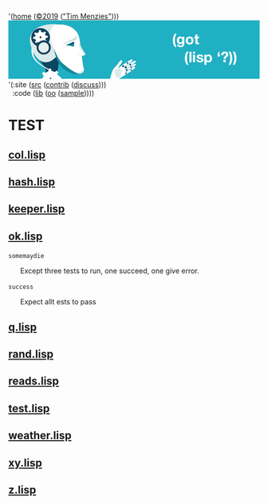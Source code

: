 <a name=top></a>
'([home](https://github.com/timm/lisp/blob/master/README.md#top) 
([&copy;2019](https://github.com/timm/lisp/blob/master/LICENSE.md) 
(["Tim Menzies"](http://menzies.us))))
<img width=1 height=25 src="https://github.com/timm/lisp/blob/master/etc/img/FFFFFF.png">
<a href="https://github.com/timm/lisp/blob/master/README.md#top">
<img src="https://raw.githubusercontent.com/timm/lisp/master/etc/img/gotlisp.png" ></a><br>
'(:site ([src](http://github.com/timm/lisp) 
([contrib](https://github.com/timm/lisp/blob/master/CONTRIBUTING.md)
([discuss](https://github.com/timm/lisp/issues))))      
&nbsp;&nbsp;:code ([lib](https://github.com/timm/lisp/tree/master/src/lib/README.md#top)
([oo](https://github.com/timm/lisp/tree/master/src/oo/README.md#top)
([sample](https://github.com/timm/lisp/tree/master/src/sample/README.md#top)))))

# TEST




## [col.lisp](col.lisp)



## [hash.lisp](hash.lisp)



## [keeper.lisp](keeper.lisp)



## [ok.lisp](ok.lisp)


`somemaydie `

<ul>   Except three tests to run, one succeed, one give error.
</ul>

`success `

<ul>   Expect allt ests to pass
</ul>


## [q.lisp](q.lisp)



## [rand.lisp](rand.lisp)



## [reads.lisp](reads.lisp)



## [test.lisp](test.lisp)



## [weather.lisp](weather.lisp)



## [xy.lisp](xy.lisp)



## [z.lisp](z.lisp)

